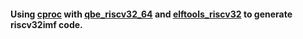 #### Using  [cproc](https://github.com/michaelforney/cproc) with [qbe_riscv32_64](https://github.com/michg/qbe_riscv32_64) and [elftools_riscv32](https://github.com/michg/elftools_riscv32) to generate riscv32imf code.
